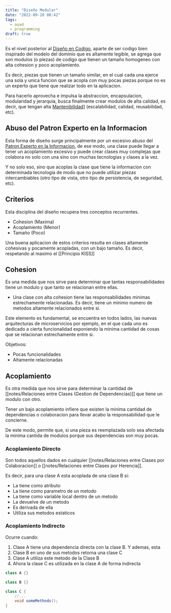 ```yaml
---
title: "Diseño Modular"
date: "2022-09-20 08:42"
tags: 
  - ooad
  - programming
draft: true
---
```

Es el nivel posterior al [Diseño en Codigo](notes/Dise%C3%B1o%20en%20Codigo.md), aparte de ser codigo bien inspirado del modelo del dominio que es altamente legible, se agrega que son modulos (o piezas) de codigo que tienen un tamaño homogeneo con alta cohesion y poco acoplamiento. 

Es decir, piezas que tienen un tamaño similar, en el cual cada una ejerce una sola y unica funcion que se acopla con muy pocas piezas porque no es un experto que tiene que realizar todo en la aplicacion.

Para hacerlo aprovecha e impulsa la abstraccion, encapsulacion, modularidad y jerarquia, busca finalmente crear modulos de alta calidad, es decir, que tengan alta [Mantenibilidad](Mantenibilidad.md)] (escalabilidad, calidad, reusabilidad, etc).

## Abuso del Patron Experto en la Informacion
Esta forma de diseño surge principalmente por un excesivo abuso del [Patron Experto en la Informacion](notes/Patron%20Experto%20en%20la%20Informacion.md), de ese modo, una clase puede llegar a tener un acoplamiento excesivo y puede crear clases muy complejas que colabora no solo con una sino con muchas tecnologias y clases a la vez.

Y no solo eso, sino que acoplas la clase que tiene la informacion con determinada tecnologia de modo que no puede utilizar piezas intercambiables (otro tipo de vista, otro tipo de persistencia, de seguridad, etc).

## Criterios
Esta disciplina del diseño recupera tres conceptos recurrentes.
- Cohesion (Maxima)
- Acoplamiento (Menor)
- Tamaño (Poco)

Una buena aplicacion de estos criterios resulta en clases altamente cohesivas y pocamente acopladas, con un bajo tamaño. Es decir, respetando al maximo el [[Principio KISS]]
## Cohesion
Es una medida que nos sirve para determinar que tantas responsabilidades tiene un modulo y que tanto se relacionan entre ellas.

- Una clase con alta cohesion tiene las responsabilidades minimas estrechamente relacionadas. Es decir, tiene un minimo numero de metodos altamente relacionados entre si.

Este elemento es fundamental, se encuentra en todos lados, las nuevas arquitecturas de microservicios por ejemplo, en el que cada uno es dedicado a cierta funcionalidad exponiendo la minima cantidad de cosas que se relacionan estrechamente entre si.

Objetivos:
- Pocas funcionalidades
- Altamente relacionadas

## Acoplamiento
Es otra medida que nos sirve para determinar la cantidad de [[notes/Relaciones entre Clases (Gestion de Dependencias)]] que tiene un modulo con otro. 

Tener un bajo acoplamiento infiere que existen la minima cantidad de dependencias o colaboracion para llevar acabo la responsabilidad que le concierne.

De este modo, permite que, si una pieza es reemplazada solo sea afectada la minima cantida de modulos porque sus dependencias son muy pocas.

### Acoplamiento Directo
Son todos aquellos dados en cualquier [[notes/Relaciones entre Clases por Colaboracion]] o [[notes/Relaciones entre Clases por Herencia]].

Es decir, para una clase A esta acoplada de una clase B si:
- La tiene como atributo
- La tiene como parametro de un metodo
- La tiene como variable local dentro de un metodo
- La devuelve de un metodo
- Es derivada de ella
- Utiliza sus metodos estaticos

### Acoplamiento Indirecto
Ocurre cuando:
1. Clase A tiene una dependencia directa con la clase B. Y ademas, esta 
2. Clase B en uno de sus metodos retorna una clase C
3. Clase A utiliza este metodo de la Clase B
4. Ahora la clase C es utilizada en la clase A de forma indirecta

```Java
class A {}

class B {}

class C {
	//...
	void someMethods();
}
```
